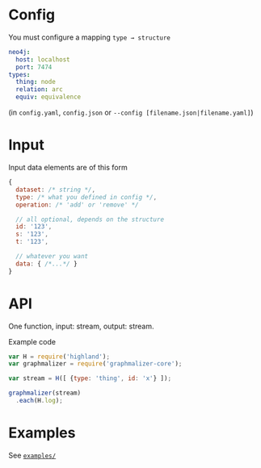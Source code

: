 # Config

You must configure a mapping `type → structure`

```yaml
neo4j:
  host: localhost
  port: 7474
types:
  thing: node
  relation: arc
  equiv: equivalence
```
(in `config.yaml`, `config.json` or `--config [filename.json|filename.yaml]`)

# Input

Input data elements are of this form

```js
{
  dataset: /* string */,
  type: /* what you defined in config */,
  operation: /* 'add' or 'remove' */

  // all optional, depends on the structure
  id: '123',
  s: '123',
  t: '123',

  // whatever you want
  data: { /*...*/ }
}
```

# API

One function, input: stream, output: stream.

Example code

```js
var H = require('highland');
var graphmalizer = require('graphmalizer-core');

var stream = H([ {type: 'thing', id: 'x'} ]);

graphmalizer(stream)
  .each(H.log);
```

# Examples

See [`examples/`](examples/)

